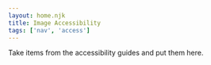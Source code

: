 ```yaml
---
layout: home.njk
title: Image Accessibility
tags: ['nav', 'access']
---
```


Take items from the accessibility guides and put them here.
